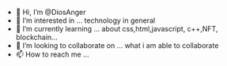 - 👋 Hi, I’m @DiosAnger
- 👀 I’m interested in ... technology in general
- 🌱 I’m currently learning ... about css,html,javascript, c++,NFT, blockchain...
- 💞️ I’m looking to collaborate on ... what i am able to collaborate
- 📫 How to reach me ... 

<!---
DiosAnger/DiosAnger is a ✨ special ✨ repository because its `README.md` (this file) appears on your GitHub profile.
You can click the Preview link to take a look at your changes.
--->
